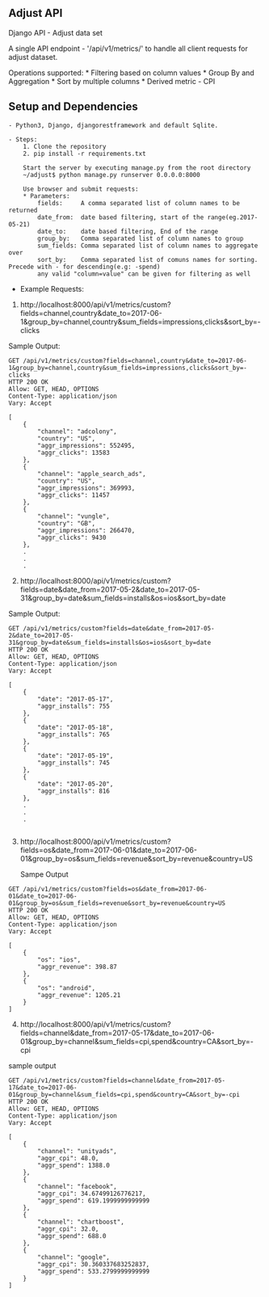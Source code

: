 ## Adjust API
Django API - Adjust data set

A single API endpoint - '/api/v1/metrics/' to handle all client requests for adjust dataset.

Operations supported:
    * Filtering based on column values
    * Group By and Aggregation
    * Sort by multiple columns
    * Derived metric - CPI
    
## Setup and Dependencies
    - Python3, Django, djangorestframework and default Sqlite.
    
    - Steps: 
        1. Clone the repository
        2. pip install -r requirements.txt
    
        Start the server by executing manage.py from the root directory
        ~/adjust$ python manage.py runserver 0.0.0.0:8000
        
        Use browser and submit requests:
        * Parameters:
            fields:     A comma separated list of column names to be returned
            date_from:  date based filtering, start of the range(eg.2017-05-21)
            date_to:    date based filtering, End of the range
            group_by:   Comma separated list of column names to group
            sum_fields: Comma separated list of column names to aggregate over
            sort_by:    Comma separated list of comuns names for sorting. Precede with - for descending(e.g: -spend)            
            any valid "column=value" can be given for filtering as well
            
* Example Requests:
1. http://localhost:8000/api/v1/metrics/custom?fields=channel,country&date_to=2017-06-1&group_by=channel,country&sum_fields=impressions,clicks&sort_by=-clicks
            
Sample Output:

```            
GET /api/v1/metrics/custom?fields=channel,country&date_to=2017-06-1&group_by=channel,country&sum_fields=impressions,clicks&sort_by=-clicks
HTTP 200 OK
Allow: GET, HEAD, OPTIONS
Content-Type: application/json
Vary: Accept

[
    {
        "channel": "adcolony",
        "country": "US",
        "aggr_impressions": 552495,
        "aggr_clicks": 13583
    },
    {
        "channel": "apple_search_ads",
        "country": "US",
        "aggr_impressions": 369993,
        "aggr_clicks": 11457
    },
    {
        "channel": "vungle",
        "country": "GB",
        "aggr_impressions": 266470,
        "aggr_clicks": 9430
    },
    .
    .
    .
  ```  
  
  
  
   2. http://localhost:8000/api/v1/metrics/custom?fields=date&date_from=2017-05-2&date_to=2017-05-31&group_by=date&sum_fields=installs&os=ios&sort_by=date    
      
   Sample Output:
```
GET /api/v1/metrics/custom?fields=date&date_from=2017-05-2&date_to=2017-05-31&group_by=date&sum_fields=installs&os=ios&sort_by=date
HTTP 200 OK
Allow: GET, HEAD, OPTIONS
Content-Type: application/json
Vary: Accept

[
    {
        "date": "2017-05-17",
        "aggr_installs": 755
    },
    {
        "date": "2017-05-18",
        "aggr_installs": 765
    },
    {
        "date": "2017-05-19",
        "aggr_installs": 745
    },
    {
        "date": "2017-05-20",
        "aggr_installs": 816
    },
    .
    .
    .
    
```

    
3. http://localhost:8000/api/v1/metrics/custom?fields=os&date_from=2017-06-01&date_to=2017-06-01&group_by=os&sum_fields=revenue&sort_by=revenue&country=US
    
   Sampe Output
    
```
GET /api/v1/metrics/custom?fields=os&date_from=2017-06-01&date_to=2017-06-01&group_by=os&sum_fields=revenue&sort_by=revenue&country=US
HTTP 200 OK
Allow: GET, HEAD, OPTIONS
Content-Type: application/json
Vary: Accept

[
    {
        "os": "ios",
        "aggr_revenue": 398.87
    },
    {
        "os": "android",
        "aggr_revenue": 1205.21
    }
]
```



4. http://localhost:8000/api/v1/metrics/custom?fields=channel&date_from=2017-05-17&date_to=2017-06-01&group_by=channel&sum_fields=cpi,spend&country=CA&sort_by=-cpi

sample output

```
GET /api/v1/metrics/custom?fields=channel&date_from=2017-05-17&date_to=2017-06-01&group_by=channel&sum_fields=cpi,spend&country=CA&sort_by=-cpi
HTTP 200 OK
Allow: GET, HEAD, OPTIONS
Content-Type: application/json
Vary: Accept

[
    {
        "channel": "unityads",
        "aggr_cpi": 48.0,
        "aggr_spend": 1388.0
    },
    {
        "channel": "facebook",
        "aggr_cpi": 34.67499126776217,
        "aggr_spend": 619.1999999999999
    },
    {
        "channel": "chartboost",
        "aggr_cpi": 32.0,
        "aggr_spend": 688.0
    },
    {
        "channel": "google",
        "aggr_cpi": 30.360337683252837,
        "aggr_spend": 533.2799999999999
    }
]
```

    
    
    
    
    
